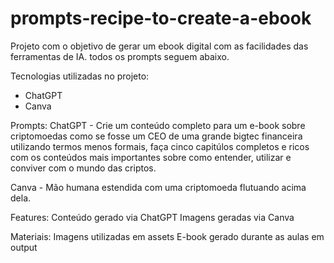 # prompts-recipe-to-create-a-ebook
Projeto com o objetivo de gerar um ebook digital com as facilidades das ferramentas de IA. todos os prompts seguem abaixo.

Tecnologias utilizadas no projeto:
- ChatGPT
- Canva

Prompts:
ChatGPT - Crie um conteúdo completo para um e-book sobre criptomoedas como se fosse um CEO de uma grande bigtec financeira utilizando termos menos formais, faça cinco capitúlos completos e ricos com os conteúdos mais importantes sobre como entender, utilizar e conviver com o mundo das criptos.

Canva - Mão humana estendida com uma criptomoeda flutuando acima dela.

Features:
Conteúdo gerado via ChatGPT
Imagens geradas via Canva

Materiais:
Imagens utilizadas em assets
E-book gerado durante as aulas em output
